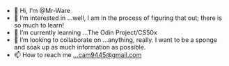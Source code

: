 - 👋 Hi, I’m @Mr-Ware
- 👀 I’m interested in ...well, I am in the process of figuring that out; there is so much to learn!
- 🌱 I’m currently learning ...The Odin Project/CS50x
- 💞️ I’m looking to collaborate on ...anything, really. I want to be a sponge and soak up as much information as possible.
- 📫 How to reach me ...cam9445@gmail.com

<!---
Mr-Ware/Mr-Ware is a ✨ special ✨ repository because its `README.md` (this file) appears on your GitHub profile.
You can click the Preview link to take a look at your changes.
--->
